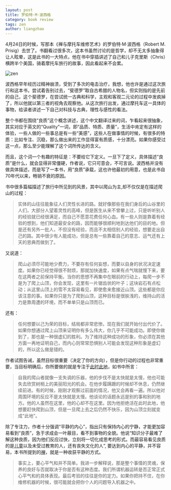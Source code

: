 ```yaml
---
layout: post
title: 罗伯特·M·波西格
category: book review
tags: zen
author: liangzhao
---
```


4月24日的时候，写那本《禅与摩托车维修艺术》的罗伯特·M·波西格（Robert M. Prisig）去世了。书翻看过很多次，这本书虽然讨论的是哲学，却不无太多抽象得让人眩晕，这是此书的一大特点，他在书中穿插讲述了自己和儿子克里斯（Chris）横跨半个美国，骑着摩托车旅行的故事，因此看起来不会累。

<span class="imgcenter">![zen][4]</span>

波西格早年经历过精神崩溃，受到了多次的电击治疗，我想，他也许是通过这次旅行和这本书，尝试着告别过去，“斐德罗”取自古希腊的人物名，但实则指的是先前的自己，这个斐德罗，在尝试统一古典和科学，主观和客观二元论的过程中发疯掉了，所以他就以第三者的视角去观察他。从这次旅行出发，通过摩托车这一具体的事物，给读者讲述一下自己对科技与古典，理性与感性的看法。

整个书都在围绕“良质”这个概念讲述，这个中文翻译过来的词，乍看起来很抽象，其实对应于英文的“Quality”一词，即“品质、特质、质量”，生活中肯定有这样的体验，一些人做的一些事总是有一些“美感”，这些人在做事情的时候，有很多的特质：比如专注、沉稳，那么做出来的工作显得富有质感，十分漂亮。如果你感受过这一点，那么至少能理解了这个词所传达的含义。

而且，这个词一个有趣的特征是：不要给它下定义。一旦下了定义，具体描述“良质”是什么，就会显得非常僵硬，作者说，它只可意会，不可言说。波西格并没有做具体描述，而是写了一本书，用“良质”承载，这也许他最初的用意，也是此书自70年代以来，畅销不衰的原因。

书中很多篇幅描述了旅行中所见到的风景，其中以爬山为主,却不仅仅是在描述爬山的过程：

> 实体的山往往能象征人们灵性长进的路。就好像那些在我们身后的山谷里的人们，大部分人望着灵性的高峰，但是医生从来不曾攀上过，只是听听别人的经验就已经很满足，而自己不愿意花费任何心血。有一些人则是靠着有经验的想到，他们知道最安全的路，因而能够很顺利地到达他们的目的地。但是还有另外一批人，不但没有经验，而且不太相信别人的经验，想要走出自己的路。其中很少有人能成功，但是总有一些靠着自己的意志、运气还有上天的恩典而做到了。

又说道：

> 爬山必须尽可能地少费力，不要存有任何妄想，而要以自身的状况决定速度。如果你已经觉得很不耐烦，那就加快速度，如果有点气喘就慢下来，要在这两者之前保持平衡。当你的思想不再集中在眼前的行动上，每爬一步不是为了爬上山顶，你会发现，这里有一片锯齿状的叶子；这块岩石有点松动；从这里山顶上的雪不太容易看见，即使愈来愈接近山顶。这些都是你应该注意的事。如果你只是为了爬到山顶，这种目标是很肤浅的，维持山的活力是靠周遭的环境，而不单单只是山顶而已。

还有：

> 任何想要以己为荣的目标，结局都非常悲惨。现在我们就开始付出代价了。如果你想通过爬上山顶来证明你有多么伟大，你几乎不可能成功。即使你做到了，那也是一种很虚幻的胜利。为了维持这种成功的形象，你必须在其他方面一再地证明自己，而内心则常常恐惧别人可能会发现这种形象是虚幻的，所以这么做是错的。

作者试图告诫，虽然目标很重要（决定了你的方向），但是你行动的过程也非常重要，当目标明确后，你所要做的就是专注于[此时此地][1]，如书中所言：

> 自我的爬山者就像一支失调的乐器，他的步伐不是太快就是太慢，他也可能失去欣赏树梢上的美丽阳光的机会。在他步履蹒跚的时候却不休息，仍然继续前进。有的时候，刚刚才观察过前面的情况，他又会再看一遍。所以他对周围环境的反应不是太快就是太慢。他谈论的话题永远是别的事和别的地方。他的人虽然在这里，他的心却不在这里。因为他拒绝活在此时此地，他想要赶快爬到山顶，但是一旦爬上去之后仍然不快乐，因为山顶立刻就变成“此地”。

除了专注力，作者十分强调“平静的内心”，指出只有保持内心的宁静，才能更加容易看到“良质”，急于求成会一叶蔽目，看不到事物的全貌。他说“知识分子最难了解这种良质，因为他们反应过快，立刻将一切化成思考的形式。而最容易看见良质的是[儿童][2]以及未受过教育的人，还有丧失文化的人”, 要达到内心的平静，并不容易，本书所提到的[禅][3]，就是一种收获平静的方式。

> 事实上，要心平气和并不简单。我进一步解释说，那是整个事情的灵魂，保养的良好与否就取决于你是否有这种态度。我们所谓机器运转是否正常正式心平气和的具体表现。最后考验的往往是你的定力。如果你把持不住，在你维修机器的时候，很可能就会把你个人的问题导入机器之中。




[1]: http://blog.liangzhao.org/life/2014/03/18/create
[2]: http://blog.liangzhao.org/life/2014/06/02/child
[3]: http://blog.liangzhao.org/travel/2013/10/05/wutaishan
[4]: https://c1.staticflickr.com/5/4319/36193726816_c39328862e.jpg


